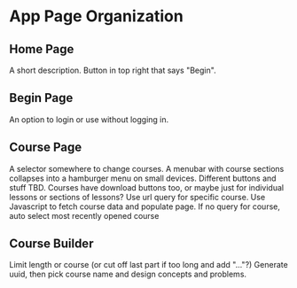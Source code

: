# App Page Organization

## Home Page
A short description.
Button in top right that says "Begin".

## Begin Page
An option to login or use without logging in.

## Course Page
A selector somewhere to change courses.
A menubar with course sections collapses into a hamburger menu on small devices. Different buttons and stuff TBD.
Courses have download buttons too, or maybe just for individual lessons or sections of lessons?
Use url query for specific course. Use Javascript to fetch course data and populate page. If no query for course, auto select most recently opened course

## Course Builder
Limit length or course (or cut off last part if too long and add "..."?)
Generate uuid, then pick course name and design concepts and problems.
